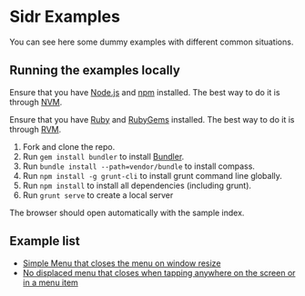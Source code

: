 # Sidr Examples

You can see here some dummy examples with different common situations.

## Running the examples locally

Ensure that you have [Node.js](http://nodejs.org/) and [npm](http://npmjs.org/) installed. The best way to do it is through [NVM](https://github.com/creationix/nvm).

Ensure that you have [Ruby](https://www.ruby-lang.org/) and [RubyGems](https://rubygems.org/) installed. The best way to do it is through [RVM](https://rvm.io/).

1. Fork and clone the repo.
1. Run `gem install bundler` to install [Bundler](http://bundler.io/).
1. Run `bundle install --path=vendor/bundle` to install compass.
1. Run `npm install -g grunt-cli` to install grunt command line globally.
1. Run `npm install` to install all dependencies (including grunt).
1. Run `grunt serve` to create a local server

The browser should open automatically with the sample index.

## Example list

- [Simple Menu that closes the menu on window resize](simple-menu.html)
- [No displaced menu that closes when tapping anywhere on the screen or in a menu item](nodisplaced-menu-with-close-options.html)

